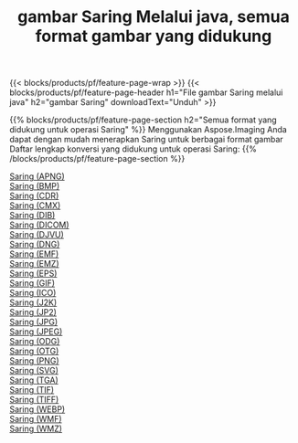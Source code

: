 ﻿---
title: gambar Saring Melalui java, semua format gambar yang didukung 
weight: 3920
url: /id/java/filter 
lang: id
langdirlevel: 2
locales: zh-hans,ja,it,ru,de,es,fr,nl,id,lt,pl,pt,vi,tr,ko,zh-hant,ar,hi,th,sv,cs,uk,he
description: Menggunakan Aspose.Imaging Anda dapat dengan mudah Saring gambar Via java
---

{{< blocks/products/pf/feature-page-wrap >}}
{{< blocks/products/pf/feature-page-header h1="File gambar Saring melalui java" h2="gambar Saring" downloadText="Unduh" >}}


{{% blocks/products/pf/feature-page-section  h2="Semua format yang didukung untuk operasi Saring" %}}
Menggunakan Aspose.Imaging Anda dapat dengan mudah menerapkan Saring untuk berbagai format gambar
<br/>
Daftar lengkap konversi yang didukung untuk operasi Saring:
{{% /blocks/products/pf/feature-page-section %}}
<div class="container-fluid productfamilypage bg-gray">
    <div class="convertypes bg-gray agp-content section">
        <div class="container">
		<div class="row other-converters">
		    <div class='col-md-2 other-converter remove-lp remove-rp'><a href="/imaging/id/java/filter/apng" >Saring (APNG)</a></div><div class='col-md-2 other-converter remove-lp remove-rp'><a href="/imaging/id/java/filter/bmp" >Saring (BMP)</a></div><div class='col-md-2 other-converter remove-lp remove-rp'><a href="/imaging/id/java/filter/cdr" >Saring (CDR)</a></div><div class='col-md-2 other-converter remove-lp remove-rp'><a href="/imaging/id/java/filter/cmx" >Saring (CMX)</a></div><div class='col-md-2 other-converter remove-lp remove-rp'><a href="/imaging/id/java/filter/dib" >Saring (DIB)</a></div><div class='col-md-2 other-converter remove-lp remove-rp'><a href="/imaging/id/java/filter/dicom" >Saring (DICOM)</a></div><div class='col-md-2 other-converter remove-lp remove-rp'><a href="/imaging/id/java/filter/djvu" >Saring (DJVU)</a></div><div class='col-md-2 other-converter remove-lp remove-rp'><a href="/imaging/id/java/filter/dng" >Saring (DNG)</a></div><div class='col-md-2 other-converter remove-lp remove-rp'><a href="/imaging/id/java/filter/emf" >Saring (EMF)</a></div><div class='col-md-2 other-converter remove-lp remove-rp'><a href="/imaging/id/java/filter/emz" >Saring (EMZ)</a></div><div class='col-md-2 other-converter remove-lp remove-rp'><a href="/imaging/id/java/filter/eps" >Saring (EPS)</a></div><div class='col-md-2 other-converter remove-lp remove-rp'><a href="/imaging/id/java/filter/gif" >Saring (GIF)</a></div><div class='col-md-2 other-converter remove-lp remove-rp'><a href="/imaging/id/java/filter/ico" >Saring (ICO)</a></div><div class='col-md-2 other-converter remove-lp remove-rp'><a href="/imaging/id/java/filter/j2k" >Saring (J2K)</a></div><div class='col-md-2 other-converter remove-lp remove-rp'><a href="/imaging/id/java/filter/jp2" >Saring (JP2)</a></div><div class='col-md-2 other-converter remove-lp remove-rp'><a href="/imaging/id/java/filter/jpg" >Saring (JPG)</a></div><div class='col-md-2 other-converter remove-lp remove-rp'><a href="/imaging/id/java/filter/jpeg" >Saring (JPEG)</a></div><div class='col-md-2 other-converter remove-lp remove-rp'><a href="/imaging/id/java/filter/odg" >Saring (ODG)</a></div><div class='col-md-2 other-converter remove-lp remove-rp'><a href="/imaging/id/java/filter/otg" >Saring (OTG)</a></div><div class='col-md-2 other-converter remove-lp remove-rp'><a href="/imaging/id/java/filter/png" >Saring (PNG)</a></div><div class='col-md-2 other-converter remove-lp remove-rp'><a href="/imaging/id/java/filter/svg" >Saring (SVG)</a></div><div class='col-md-2 other-converter remove-lp remove-rp'><a href="/imaging/id/java/filter/tga" >Saring (TGA)</a></div><div class='col-md-2 other-converter remove-lp remove-rp'><a href="/imaging/id/java/filter/tif" >Saring (TIF)</a></div><div class='col-md-2 other-converter remove-lp remove-rp'><a href="/imaging/id/java/filter/tiff" >Saring (TIFF)</a></div><div class='col-md-2 other-converter remove-lp remove-rp'><a href="/imaging/id/java/filter/webp" >Saring (WEBP)</a></div><div class='col-md-2 other-converter remove-lp remove-rp'><a href="/imaging/id/java/filter/wmf" >Saring (WMF)</a></div><div class='col-md-2 other-converter remove-lp remove-rp'><a href="/imaging/id/java/filter/wmz" >Saring (WMZ)</a></div>
                </div>
        </div>
    </div>
</div>
<br/>
